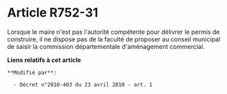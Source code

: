 # Article R752-31

Lorsque le maire n'est pas l'autorité compétente pour délivrer le permis de construire, il ne dispose pas de la faculté de
proposer au conseil municipal de saisir la commission départementale d'aménagement commercial.

**Liens relatifs à cet article**

	**Modifié par**:

	  - Décret n°2010-403 du 23 avril 2010 - art. 1
